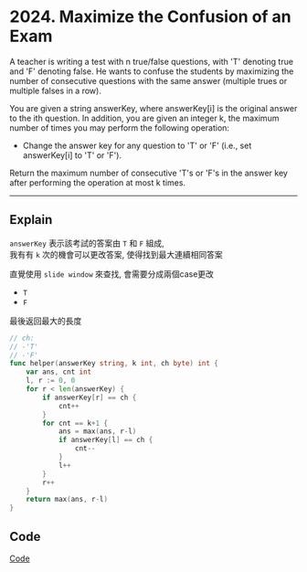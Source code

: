 # 2024. Maximize the Confusion of an Exam

A teacher is writing a test with n true/false questions, with 'T' denoting true and 'F' denoting false. He wants to confuse the students by maximizing the number of consecutive questions with the same answer (multiple trues or multiple falses in a row).

You are given a string answerKey, where answerKey[i] is the original answer to the ith question. In addition, you are given an integer k, the maximum number of times you may perform the following operation:

- Change the answer key for any question to 'T' or 'F' (i.e., set answerKey[i] to 'T' or 'F').

Return the maximum number of consecutive 'T's or 'F's in the answer key after performing the operation at most k times.

---

## Explain

`answerKey` 表示該考試的答案由 `T` 和 `F` 組成,  
我有有 `k` 次的機會可以更改答案, 使得找到最大連續相同答案

直覺使用 `slide window` 來查找, 會需要分成兩個case更改
- `T` 
- `F`

最後返回最大的長度

```go
// ch:
// -'T'
// -'F'
func helper(answerKey string, k int, ch byte) int {
	var ans, cnt int
	l, r := 0, 0
	for r < len(answerKey) {
		if answerKey[r] == ch {
			cnt++
		}
		for cnt == k+1 {
			ans = max(ans, r-l)
			if answerKey[l] == ch {
				cnt--
			}
			l++
		}
		r++
	}
	return max(ans, r-l)
}
```


## Code

[Code](./solution.go)